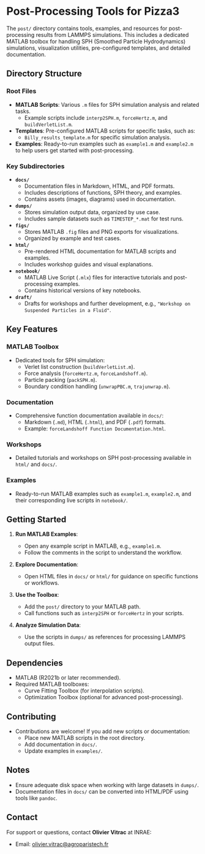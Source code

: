 # Post-Processing Tools for Pizza3

The `post/` directory contains tools, examples, and resources for post-processing results from LAMMPS simulations. This includes a dedicated MATLAB toolbox for handling SPH (Smoothed Particle Hydrodynamics) simulations, visualization utilities, pre-configured templates, and detailed documentation.

## **Directory Structure**

### **Root Files**
- **MATLAB Scripts**: Various `.m` files for SPH simulation analysis and related tasks.
  - Example scripts include `interp2SPH.m`, `forceHertz.m`, and `buildVerletList.m`.
- **Templates**: Pre-configured MATLAB scripts for specific tasks, such as:
  - `Billy_results_template.m` for specific simulation analysis.
- **Examples**: Ready-to-run examples such as `example1.m` and `example2.m` to help users get started with post-processing.

### **Key Subdirectories**
- **`docs/`**
  - Documentation files in Markdown, HTML, and PDF formats.
  - Includes descriptions of functions, SPH theory, and examples.
  - Contains assets (images, diagrams) used in documentation.
- **`dumps/`**
  - Stores simulation output data, organized by use case.
  - Includes sample datasets such as `TIMESTEP_*.mat` for test runs.
- **`figs/`**
  - Stores MATLAB `.fig` files and PNG exports for visualizations.
  - Organized by example and test cases.
- **`html/`**
  - Pre-rendered HTML documentation for MATLAB scripts and examples.
  - Includes workshop guides and visual explanations.
- **`notebook/`**
  - MATLAB Live Script (`.mlx`) files for interactive tutorials and post-processing examples.
  - Contains historical versions of key notebooks.
- **`draft/`**
  - Drafts for workshops and further development, e.g., `"Workshop on Suspended Particles in a Fluid"`.

## **Key Features**
### **MATLAB Toolbox**
- Dedicated tools for SPH simulation:
  - Verlet list construction (`buildVerletList.m`).
  - Force analysis (`forceHertz.m`, `forceLandshoff.m`).
  - Particle packing (`packSPH.m`).
  - Boundary condition handling (`unwrapPBC.m`, `trajunwrap.m`).

### **Documentation**
- Comprehensive function documentation available in `docs/`:
  - Markdown (`.md`), HTML (`.html`), and PDF (`.pdf`) formats.
  - Example: `forceLandshoff Function Documentation.html`.

### **Workshops**
- Detailed tutorials and workshops on SPH post-processing available in `html/` and `docs/`.

### **Examples**
- Ready-to-run MATLAB examples such as `example1.m`, `example2.m`, and their corresponding live scripts in `notebook/`.

## **Getting Started**
1. **Run MATLAB Examples**:
   - Open any example script in MATLAB, e.g., `example1.m`.
   - Follow the comments in the script to understand the workflow.

2. **Explore Documentation**:
   - Open HTML files in `docs/` or `html/` for guidance on specific functions or workflows.

3. **Use the Toolbox**:
   - Add the `post/` directory to your MATLAB path.
   - Call functions such as `interp2SPH` or `forceHertz` in your scripts.

4. **Analyze Simulation Data**:
   - Use the scripts in `dumps/` as references for processing LAMMPS output files.

## **Dependencies**
- MATLAB (R2021b or later recommended).
- Required MATLAB toolboxes:
  - Curve Fitting Toolbox (for interpolation scripts).
  - Optimization Toolbox (optional for advanced post-processing).

## **Contributing**
- Contributions are welcome! If you add new scripts or documentation:
  - Place new MATLAB scripts in the root directory.
  - Add documentation in `docs/`.
  - Update examples in `examples/`.

## **Notes**
- Ensure adequate disk space when working with large datasets in `dumps/`.
- Documentation files in `docs/` can be converted into HTML/PDF using tools like `pandoc`.

## **Contact**
For support or questions, contact **Olivier Vitrac** at INRAE:
- Email: [olivier.vitrac@agroparistech.fr](mailto:olivier.vitrac@agroparistech.fr)
